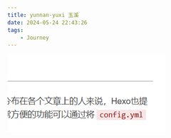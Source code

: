```yaml
---
title: yunnan-yuxi 玉溪
date: 2024-05-24 22:43:26
tags:
    - Journey
---
```



![2024-05-24-22-47-14.png](assets/2024-05-24-22-47-14.png)